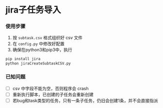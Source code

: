 # jira子任务导入

### 使用步骤
1. 按 `subtask.csv` 格式组织好 csv 文件
2. 在 `config.py` 中修改好配置
3. 确保在python3和pip3中，执行
```py
pip install jira
python jiraCreateSubtaskCSV.py
```

### 已知问题
- [ ] csv 中字段不能为空，否则程序会 crash
- [ ] 重新执行脚本，已创建的子任务会重新创建
- [ ] 若bug和task类型的任务，只有一条子任务，仍旧会创建1条，并不会直接指派
